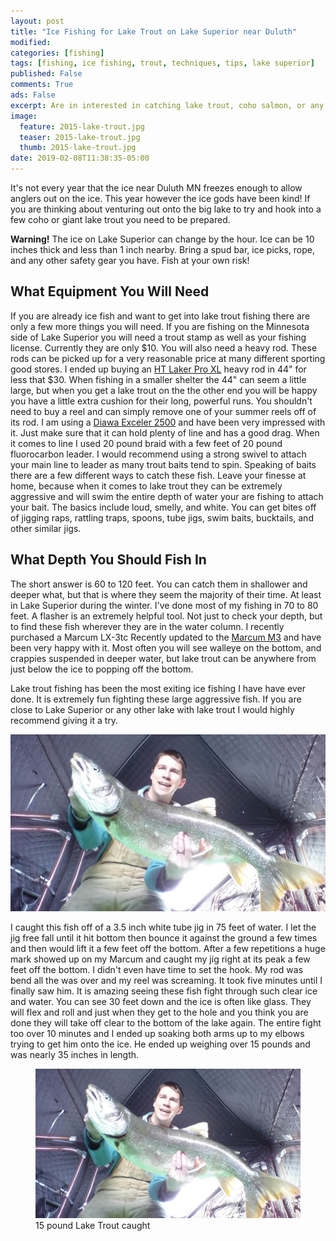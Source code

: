 ```yaml
---
layout: post
title: "Ice Fishing for Lake Trout on Lake Superior near Duluth"
modified:
categories: [fishing]
tags: [fishing, ice fishing, trout, techniques, tips, lake superior]
published: False
comments: True
ads: False
excerpt: Are in interested in catching lake trout, coho salmon, or any other species through the Lake Superior ice?
image:
  feature: 2015-lake-trout.jpg
  teaser: 2015-lake-trout.jpg
  thumb: 2015-lake-trout.jpg
date: 2019-02-08T11:38:35-05:00
---
```


It's not every year that the ice near Duluth MN freezes enough to allow anglers out on the ice. This year however the ice gods have been kind! If you are thinking about venturing out onto the big lake to try and hook into a few coho or giant lake trout you need to be prepared.

<p class="notice-danger"><strong>Warning!</strong> The ice on Lake Superior can change by the hour. Ice can be 10 inches thick and less than 1 inch nearby. Bring a spud bar, ice picks, rope, and any other safety gear you have. Fish at your own risk!</p>



## What Equipment You Will Need

If you are already ice fish and want to get into lake trout fishing there are only a few more things you will need. If you are fishing on the Minnesota side of Lake Superior you will need a trout stamp as well as your fishing license. Currently they are only $10. You will also need a heavy rod. These rods can be picked up for a very reasonable price at many different sporting good stores. I ended up buying an [HT Laker Pro XL](http://amzn.to/2FvBWy0) heavy rod in 44" for less that $30. When fishing in a smaller shelter the 44" can seem a little large, but when you get a lake trout on the the other end you will be happy you have a little extra cushion for their long, powerful runs. You shouldn't need to buy a reel and can simply remove one of your summer reels off of its rod. I am using a [Diawa Exceler 2500](http://amzn.to/2EqLhIc) and have been very impressed with it. Just make sure that it can hold plenty of line and has a good drag. When it comes to line I used 20 pound braid with a few feet of 20 pound fluorocarbon leader. I would recommend using a strong swivel to attach your main line to leader as many trout baits tend to spin. Speaking of baits there are a few different ways to catch these fish. Leave your finesse at home, because when it comes to lake trout they can be extremely aggressive and will swim the entire depth of water your are fishing to attach your bait. The basics include loud, smelly, and white. You can get bites off of jigging raps, rattling traps, spoons, tube jigs, swim baits, bucktails, and other similar jigs.

## What Depth You Should Fish In

The short answer is 60 to 120 feet. You can catch them in shallower and deeper what, but that is where they seem the majority of their time. At least in Lake Superior during the winter. I've done most of my fishing in 70 to 80 feet. A flasher is an extremely helpful tool. Not just to check your depth, but to find these fish wherever they are in the water column. I recently purchased a Marcum LX-3tc Recently updated to the [Marcum M3](http://amzn.to/2GzTASN) and have been very happy with it. Most often you will see walleye on the bottom, and crappies suspended in deeper water, but lake trout can be anywhere from just below the ice to popping off the bottom.

Lake trout fishing has been the most exiting ice fishing I have have ever done. It is extremely fun fighting these large aggressive fish. If you are close to Lake Superior or any other lake with lake trout I would highly recommend giving it a try.

![15 pound Lake Superior Lake Trout](/images/2015-lake-trout.jpg)

I caught this fish off of a 3.5 inch white tube jig in 75 feet of water. I let the jig free fall until it hit bottom then bounce it against the ground a few times and then would lift it a few feet off the bottom. After a few repetitions a huge mark showed up on my Marcum and caught my jig right at its peak a few feet off the bottom. I didn't even have time to set the hook. My rod was bend all the was over and my reel was screaming. It took five minutes until I finally saw him. It is amazing seeing these fish fight through such clear ice and water. You can see 30 feet down and the ice is often like glass. They will flex and roll and just when they get to the hole and you think you are done they will take off clear to the bottom of the lake again. The entire fight too over 10 minutes and I ended up soaking both arms up to my elbows trying to get him onto the ice. He ended up weighing over 15 pounds and was nearly 35 inches in length.

<figure>
  <img title="" src="/images/2015-lake-trout.jpg">
  <figcaption>15 pound Lake Trout caught </figcaption>
</figure>
